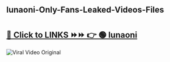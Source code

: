 
 ## lunaoni-Only-Fans-Leaked-Videos-Files

# <h2><a href="https://mediaupload.pro?lunaoni">🔗 Click to LINKS ⏩⏩ 👉 🟢 lunaoni </a></h2>

<a href="https://mediaupload.pro?lunaoni" rel="nofollow" data-target="animated-image.originalLink"><img src="https://i.ibb.co.com/xMMVF88/686577567.gif" alt="Viral Video Original" style="max-width: 100%; display: inline-block;" data-target="animated-image.originalImage"></a>